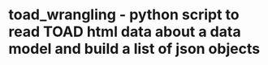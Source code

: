 # toad_wrangling - python script to read TOAD html data about a data model and build a list of json objects
